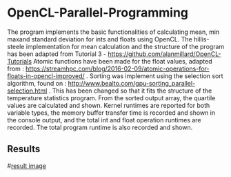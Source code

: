 # OpenCL-Parallel-Programming
The program implements the basic functionalities of calculating mean, min maxand standard deviation for ints and floats using OpenCL.
The hillis-steele implementation for mean calculation and the structure of the program has been adapted from Tutorial 3 - https://github.com/alanmillard/OpenCL-Tutorials
Atomic functions have been made for the float values, adapted from : https://streamhpc.com/blog/2016-02-09/atomic-operations-for-floats-in-opencl-improved/ .
Sorting was implement using the selection sort algorithm, found on : http://www.bealto.com/gpu-sorting_parallel-selection.html . This has been changed so that it 
fits the structure of the temperature statistics program. From the sorted output array, the quartile values are calculated and shown. Kernel runtimes are reported
for both variable types, the memory buffer transfer time is recorded and shown in the console output, and the total int and float operation runtimes are recorded.
The total program runtime is also recorded and shown.
## Results
#[result image](https://github.com/plotep/OpenCL-Parallel-Programming/blob/main/Images/Results.png)
